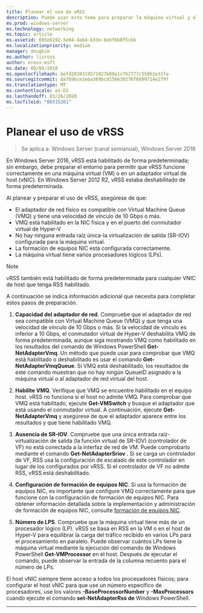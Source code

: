 ```yaml
---
title: Planear el uso de vRSS
description: Puede usar este tema para preparar la máquina virtual y el host de Hyper-V para usar vRSS en Windows Server 2016.
ms.prod: windows-server
ms.technology: networking
ms.topic: article
ms.assetid: 695e6192-5e84-4ab4-b33e-8ebf6b8f5cbb
ms.localizationpriority: medium
manager: dougkim
ms.author: lizross
author: eross-msft
ms.date: 09/04/2018
ms.openlocfilehash: befd2839319571827b88a1c7b2777c55861e31fa
ms.sourcegitcommit: da7b9bce1eba369bcd156639276f6899714e279f
ms.translationtype: MT
ms.contentlocale: es-ES
ms.lasthandoff: 03/26/2020
ms.locfileid: "80315261"
---
```

# <a name="plan-the-use-of-vrss"></a>Planear el uso de vRSS

>Se aplica a: Windows Server (canal semianual), Windows Server 2016

En Windows Server 2016, vRSS está habilitado de forma predeterminada; sin embargo, debe preparar el entorno para permitir que vRSS funcione correctamente en una máquina virtual \(VM\) o en un adaptador virtual de host \(vNIC\). En Windows Server 2012 R2, vRSS estaba deshabilitado de forma predeterminada.

Al planear y preparar el uso de vRSS, asegúrese de que:

- El adaptador de red físico es compatible con Virtual Machine Queue \(VMQ\) y tiene una velocidad de vínculo de 10 Gbps o más.
- VMQ está habilitado en la NIC física y en el puerto del conmutador virtual de Hyper\-V
- No hay ninguna entrada raíz única\-la virtualización de salida \(SR\-IOV\) configurada para la máquina virtual.
- La formación de equipos NIC está configurada correctamente.
- La máquina virtual tiene varios procesadores lógicos \(LPs\).

>[!NOTE]
>vRSS también está habilitado de forma predeterminada para cualquier VNIC de host que tenga RSS habilitado.

A continuación se indica información adicional que necesita para completar estos pasos de preparación.
  
1. **Capacidad del adaptador de red**. Compruebe que el adaptador de red sea compatible con Virtual Machine Queue \(VMQ\) y que tenga una velocidad de vínculo de 10 Gbps o más. Si la velocidad de vínculo es inferior a 10 Gbps, el conmutador virtual de Hyper\-V deshabilita VMQ de forma predeterminada, aunque siga mostrando VMQ como habilitado en los resultados del comando de Windows PowerShell **Get-NetAdapterVmq**. Un método que puede usar para comprobar que VMQ está habilitado o deshabilitado es usar el comando **Get-NetAdapterVmqQueue**.  Si VMQ está deshabilitado, los resultados de este comando muestran que no hay ningún QueueID asignado a la máquina virtual o al adaptador de red virtual del host. 
  
2. **Habilite VMQ**. Verifique que VMQ se encuentre habilitado en el equipo host. vRSS no funciona si el host no admite VMQ. Para comprobar que VMQ está habilitado, ejecute **Get-VMSwitch** y busque el adaptador que está usando el conmutador virtual. A continuación, ejecute **Get-NetAdapterVmq** y asegúrese de que el adaptador aparece entre los resultados y que tiene habilitado VMQ.
  
3. **Ausencia de SR\-IOV**. Compruebe que una única entrada raíz\-virtualización de salida \(la función virtual de SR\-IOV\) \(controlador de VF\) no está conectada a la interfaz de red de VM. Puede comprobarlo mediante el comando **Get-NetAdapterSriov** . Si se carga un controlador de VF, RSS usa la configuración de escalado de este controlador en lugar de los configurados por vRSS. Si el controlador de VF no admite RSS, vRSS está deshabilitado.
  
4. **Configuración de formación de equipos NIC**. Si usa la formación de equipos NIC, es importante que configure VMQ correctamente para que funcione con la configuración de formación de equipos NIC. Para obtener información detallada sobre la implementación y administración de formación de equipos NIC, consulte [formación de equipos NIC](https://docs.microsoft.com/windows-server/networking/technologies/nic-teaming/nic-teaming).

5. **Número de LPS**. Compruebe que la máquina virtual tiene más de un procesador lógico \(LP\). vRSS se basa en RSS en la VM o en el host de Hyper-V para equilibrar la carga del tráfico recibido en varios LPs para el procesamiento en paralelo. Puede observar cuántos LPs tiene la máquina virtual mediante la ejecución del comando de Windows PowerShell **Get-VMProcessor** en el host. Después de ejecutar el comando, puede observar la entrada de la columna recuento para el número de LPs.

El host vNIC siempre tiene acceso a todos los procesadores físicos; para configurar el host vNIC para que use un número específico de procesadores, use los valores **-BaseProcessorNumber** y **-MaxProcessors** cuando ejecute el comando **set-NetAdapterRss de** Windows PowerShell.

---